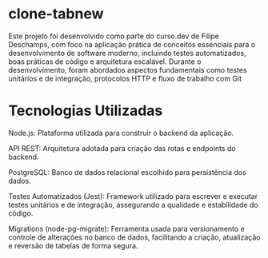 # clone-tabnew

Este projeto foi desenvolvido como parte do curso.dev de Filipe Deschamps, com foco na aplicação prática de conceitos essenciais para o desenvolvimento de software moderno, incluindo testes automatizados, boas práticas de código e arquitetura escalável. Durante o desenvolvimento, foram abordados aspectos fundamentais como testes unitários e de integração, protocolos HTTP e fluxo de trabalho com Git

# Tecnologias Utilizadas
Node.js: Plataforma utilizada para construir o backend da aplicação.

API REST: Arquitetura adotada para criação das rotas e endpoints do backend.

PostgreSQL: Banco de dados relacional escolhido para persistência dos dados.

Testes Automatizados (Jest): Framework utilizado para escrever e executar testes unitários e de integração, assegurando a qualidade e estabilidade do código.

Migrations (node-pg-migrate): Ferramenta usada para versionamento e controle de alterações no banco de dados, facilitando a criação, atualização e reversão de tabelas de forma segura.
